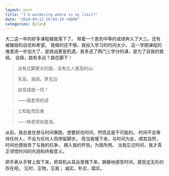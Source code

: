 ```yaml
---
layout: post
title: "I'm wondering where is my limit?"
date: "2018-09-12 19:09:19 +0800"
categories: [plan]
---
```

大二这一年的好多课程被我落下了。
带着一个差到中等的成绩奔入了大三。还有被摧毁的自信和希望。
我做的还不够，我投入学习的时间太少。
这一学期课程的难度进一步加大了，是挑战更是机遇。我多选了两门三学分的课，是为了自我的救赎。
自赎，路有多远？路在脚下！
>没有比脚更长的路，没有比人更高的山
>
> 天高，海阔，梦无边
>
> 自信成就一切！
>
>——周老师的话


>士知耻而后勇
>
>——杨老师如是说。

从前，我总是在想与时间赛跑，想要抓住时间，然而这是不可能的。
时间不会等待任何人，不会为任何人而停留脚步。
而当我慢下来，与时间为友，顺其自然，时间也便放弃了与我的抗争，
拥入我的怀抱，为我所用。
当我忘记时间，我才真正领悟时间的内涵和终极意义。

把手表从手臂上取下来，把耳机从耳朵里拽下来，静静地感受时间，感受这无形的存在吧。
忘时，忘物，忘我；
诚实，朴实，踏实。
